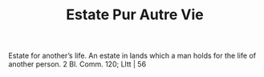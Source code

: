 ---
title: Estate Pur Autre Vie
letter: E
permalink: "/definitions/bld-estate-pur-autre-vie.html"
body: Estate for another’s life. An estate in lands which a man holds for the life
  of another person. 2 Bl. Comm. 120; Lltt | 56
published_at: '2018-07-07'
source: Black's Law Dictionary 2nd Ed (1910)
layout: post
---
